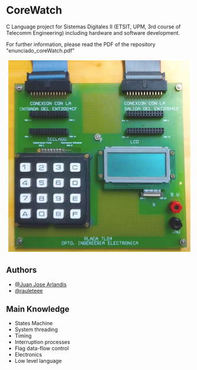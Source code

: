 
# CoreWatch

C Language project for Sistemas Digitales II (ETSIT, UPM, 3rd course of Telecomm Engineering) including hardware and software development.

For further information, please read the PDF of the repository "enunciado_coreWatch.pdf"

![alt text](https://github.com/rauleteee/CoreWatch/blob/master/CoreWatch.png)


## Authors
- [@Juan Jose Arlandis](https://www.linkedin.com/in/juan-jose-arlandis/)
- [@rauleteee](https://www.linkedin.com/in/raulgimenezlorente/)


## Main Knowledge
* States Machine
* System threading
* Timing
* Interruption processes
* Flag data-flow control
* Electronics
* Low level language
